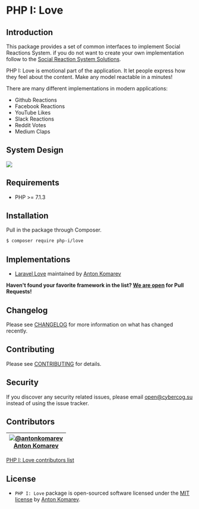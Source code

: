 # PHP I: Love

## Introduction

This package provides a set of common interfaces to implement Social Reactions System. if you do not want to create your own implementation follow to the [Social Reaction System Solutions](#implementations).

PHP I: Love is emotional part of the application. It let people express how they feel about the content.
Make any model reactable in a minutes!

There are many different implementations in modern applications:

- Github Reactions
- Facebook Reactions
- YouTube Likes
- Slack Reactions
- Reddit Votes
- Medium Claps

## System Design

![](https://user-images.githubusercontent.com/1849174/64136146-54373b00-cdf8-11e9-8696-96954c1a1e4c.png)

## Requirements

- PHP >= 7.1.3

## Installation

Pull in the package through Composer.

```sh
$ composer require php-i/love
```

## Implementations

- [Laravel Love](https://github.com/cybercog/laravel-love#readme) maintained by [Anton Komarev]

**Haven't found your favorite framework in the list? [We are open](CONTRIBUTING.md) for Pull Requests!**

## Changelog

Please see [CHANGELOG](CHANGELOG.md) for more information on what has changed recently.

## Contributing

Please see [CONTRIBUTING](CONTRIBUTING.md) for details.

## Security

If you discover any security related issues, please email open@cybercog.su instead of using the issue tracker.

## Contributors

| <a href="https://github.com/antonkomarev">![@antonkomarev](https://avatars.githubusercontent.com/u/1849174?s=110)<br />Anton Komarev</a> |
| :---: |

[PHP I: Love contributors list](../../contributors)

## License

- `PHP I: Love` package is open-sourced software licensed under the [MIT license](LICENSE) by [Anton Komarev].

[Anton Komarev]: https://komarev.com
